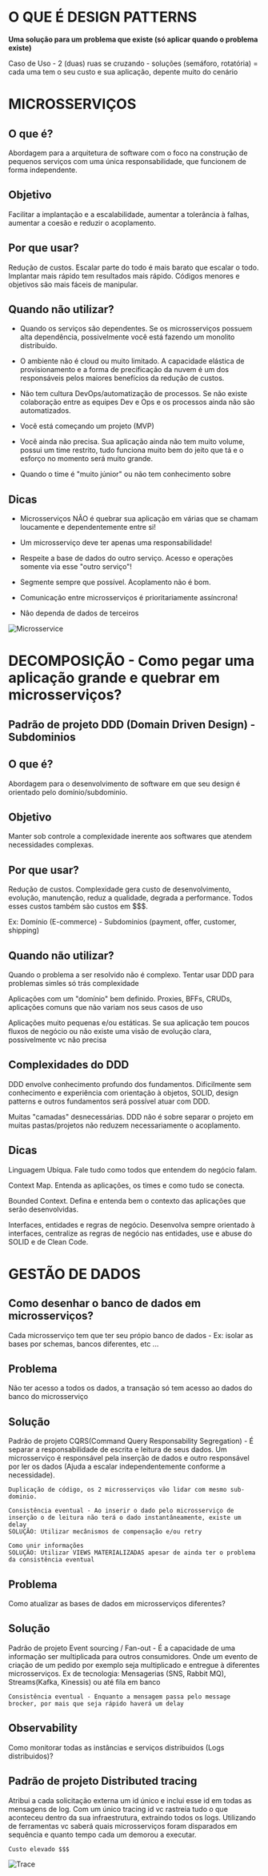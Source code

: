 
# O QUE É DESIGN PATTERNS

**Uma solução para um problema que existe (só aplicar quando o problema existe)**

Caso de Uso - 2 (duas) ruas se cruzando - soluções (semáforo, rotatória) = cada uma tem o seu custo e sua aplicação, depente muito do cenário



# MICROSSERVIÇOS

## O que é?

Abordagem para a arquitetura de software com o foco na construção de pequenos serviços com uma única responsabilidade, que funcionem de forma independente.



## Objetivo

Facilitar a implantação e a escalabilidade, aumentar a tolerância à falhas, aumentar a coesão e reduzir o acoplamento.



## Por que usar?

Redução de custos. Escalar parte do todo é mais barato que escalar o todo. Implantar mais rápido tem resultados mais rápido. Códigos menores e objetivos são mais fáceis de manipular.



## Quando não utilizar?

- Quando os serviços são dependentes. Se os microsserviços possuem alta dependência, possivelmente você está fazendo um monolito distribuído.

- O ambiente não é cloud ou muito limitado. A capacidade elástica de provisionamento e a forma de precificação da nuvem é um dos responsáveis pelos maiores benefícios da redução de custos.

- Não tem cultura DevOps/automatização de processos. Se não existe colaboração entre as equipes Dev e Ops e os processos ainda não são automatizados.

- Você está começando um projeto (MVP)

- Você ainda não precisa. Sua aplicação ainda não tem muito volume, possui um time restrito, tudo funciona muito bem do jeito que tá e o esforço no momento será muito grande.

- Quando o time é "muito júnior" ou não tem conhecimento sobre


## Dicas

- Microsserviços NÃO é quebrar sua aplicação em várias que se chamam loucamente e dependentemente entre si!

- Um microsserviço deve ter apenas uma responsabilidade!

- Respeite a base de dados do outro serviço. Acesso e operações somente via esse "outro serviço"!

- Segmente sempre que possível. Acoplamento não é bom.

- Comunicação entre microsserviços é prioritariamente assíncrona!

- Nâo dependa de dados de terceiros


![Microsservice](monolitoxmicrosserice.png)


# DECOMPOSIÇÃO - Como pegar uma aplicação grande e quebrar em microsserviços? 


   
## Padrão de projeto DDD (Domain Driven Design) - Subdominios



## O que é?

Abordagem para o desenvolvimento de software em que seu design é orientado pelo domínio/subdominio.



## Objetivo

Manter sob controle a complexidade inerente aos softwares que atendem necessidades complexas.



## Por que usar?

Redução de custos. Complexidade gera custo de desenvolvimento, evolução, manutenção, reduz a qualidade, degrada a performance. Todos esses custos também são custos em $$$. 

Ex: Domínio (E-commerce) - Subdominios (payment, offer, customer, shipping)



## Quando não utilizar?

Quando o problema a ser resolvido não é complexo. Tentar usar DDD para problemas simles só trás complexidade

Aplicações com um "domínio" bem definido. Proxies, BFFs, CRUDs, aplicações comuns que não variam nos seus casos de uso

Aplicações muito pequenas e/ou estáticas. Se sua aplicação tem poucos fluxos de negócio ou não existe uma visão de evolução clara, possivelmente vc não precisa



## Complexidades do DDD

DDD envolve conhecimento profundo dos fundamentos. Dificilmente sem conhecimento e experiência com orientação à objetos, SOLID, design patterns e outros fundamentos será possível atuar com DDD.

Muitas "camadas" desnecessárias. DDD não é sobre separar o projeto em muitas pastas/projetos não reduzem necessariamente o acoplamento.



## Dicas

Linguagem Ubíqua. Fale tudo como todos que entendem do negócio falam.

Context Map. Entenda as aplicações, os times e como tudo se conecta.

Bounded Context. Defina e entenda bem o contexto das aplicações que serão desenvolvidas.

Interfaces, entidades e regras de negócio. Desenvolva sempre orientado à interfaces, centralize as regras de negócio nas entidades, use e abuse do SOLID e de Clean Code.



# GESTÃO DE DADOS

## Como desenhar o banco de dados em microsserviços?

Cada microsserviço tem que ter seu própio banco de dados - Ex: isolar as bases por schemas, bancos diferentes, etc ...



## Problema
Não ter acesso a todos os dados, a transação só tem acesso ao dados do banco do microsserviço


## Solução
Padrão de projeto CQRS(Command Query Responsability Segregation) - É separar a responsabilidade de escrita e leitura de seus dados. Um microsserviço é responsável pela inserção de dados e outro responsável por ler os dados (Ajuda a escalar independentemente conforme a necessidade).
  
```
Duplicação de código, os 2 microsserviços vão lidar com mesmo sub-dominio.
```

```
Consistência eventual - Ao inserir o dado pelo microsserviço de inserção o de leitura não terá o dado instantâneamente, existe um delay 
SOLUÇÃO: Utilizar mecânismos de compensação e/ou retry
```

```
Como unir informações 
SOLUÇÃO: Utilizar VIEWS MATERIALIZADAS apesar de ainda ter o problema da consistência eventual
```



## Problema 
Como atualizar as bases de dados em microsserviços diferentes?

## Solução
Padrão de projeto Event sourcing / Fan-out - É a capacidade de uma informação ser multiplicada para outros consumidores. Onde um evento de criação de um pedido por exemplo seja multiplicado e entregue à diferentes microsserviços. Ex de tecnologia: Mensagerias (SNS, Rabbit MQ), Streams(Kafka, Kinessis) ou até fila em banco

```
Consistência eventual - Enquanto a mensagem passa pelo message brocker, por mais que seja rápido haverá um delay
```



## Observability
Como monitorar todas as instâncias e serviços distribuidos (Logs distribuidos)?
	
## Padrão de projeto Distributed tracing 
Atribui a cada solicitação externa um id único e inclui esse id em todas as mensagens de log. Com um único tracing id vc rastreia tudo o que aconteceu dentro da sua infraestrutura, extraindo todos os logs. Utilizando de ferramentas vc saberá quais microsserviços foram disparados em sequência e quanto tempo cada um demorou a executar.

```
Custo elevado $$$
```


![Trace](observability_1.png)
